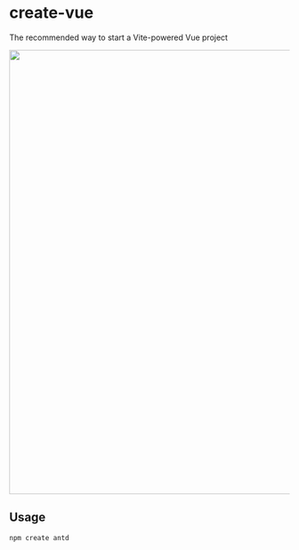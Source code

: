 # create-vue

The recommended way to start a Vite-powered Vue project

<p align="center">
  <img src="" width="800">
</p>

## Usage

```sh
npm create antd
```
